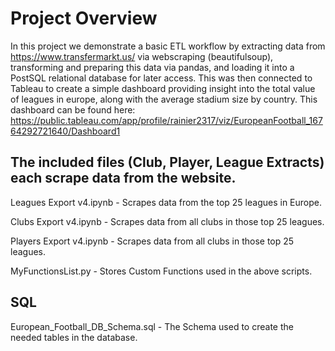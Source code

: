 # Project Overview

In this project we demonstrate a basic ETL workflow by extracting data from https://www.transfermarkt.us/ via webscraping (beautifulsoup), transforming and preparing this data via pandas, and loading it into a PostSQL relational database for later access. This was then connected to Tableau to create a simple dashboard providing insight into the total value of leagues in europe, along with the average stadium size by country. This dashboard can be found here: https://public.tableau.com/app/profile/rainier2317/viz/EuropeanFootball_16764292721640/Dashboard1

## The included files (Club, Player, League Extracts) each scrape data from the website. 

Leagues Export v4.ipynb - Scrapes data from the top 25 leagues in Europe. 

Clubs Export v4.ipynb - Scrapes data from all clubs in those top 25 leagues. 

Players Export v4.ipynb - Scrapes data from all clubs in those top 25 leagues. 

MyFunctionsList.py - Stores Custom Functions used in the above scripts. 

## SQL 

European_Football_DB_Schema.sql - The Schema used to create the needed tables in the database. 


